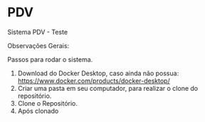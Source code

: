 # PDV
Sistema PDV - Teste

Observações Gerais:

Passos para rodar o sistema.

1. Download do Docker Desktop, caso ainda não possua: https://www.docker.com/products/docker-desktop/
2. Criar uma pasta em seu computador, para realizar o clone do repositório.
3. Clone o Repositório.
4. Após clonado
